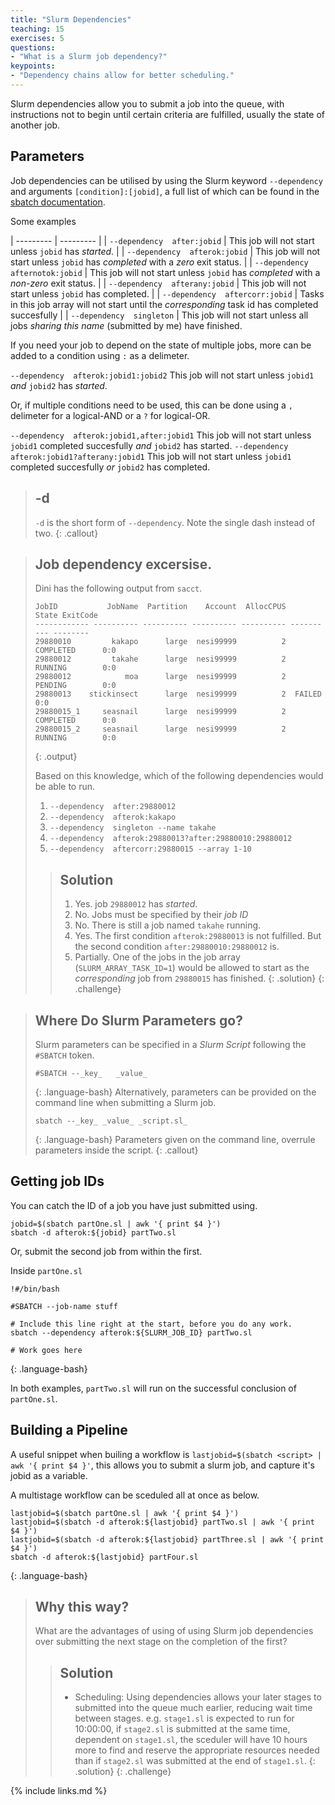 ```yaml
---
title: "Slurm Dependencies"
teaching: 15
exercises: 5
questions:
- "What is a Slurm job dependency?"
keypoints:
- "Dependency chains allow for better scheduling."
---
```


Slurm dependencies allow you to submit a job into the queue, with instructions not to begin until certain criteria are fulfilled, usually the state of another job.

## Parameters

Job dependencies can be utilised by using the Slurm keyword `--dependency` and arguments `[condition]:[jobid]`, a full list of which can be found in the [sbatch documentation](https://slurm.schedmd.com/sbatch.html#OPT_dependency).

Some examples

| --------- | --------- |
| `--dependency  after:jobid` |	This job will not start unless `jobid` has _started_. |
| `--dependency  afterok:jobid`	| This job will not start unless `jobid` has _completed_ with a _zero_ exit status. |
| `--dependency  afternotok:jobid` | This job will not start unless `jobid` has _completed_ with a _non-zero_ exit status. |
| `--dependency  afterany:jobid` | This job will not start unless `jobid` has completed. |
| `--dependency  aftercorr:jobid` | Tasks in this job array will not start until the _corresponding_ task id has completed succesfully |
| `--dependency  singleton` | This job will not start unless all jobs _sharing this name_ (submitted by me) have finished.

If you need your job to depend on the state of multiple jobs, more can be added to a condition using `:` as a delimeter.

`--dependency  afterok:jobid1:jobid2`	This job will not start unless `jobid1` _and_ `jobid2` has _started_.

Or, if multiple conditions need to be used, this can be done using a `,` delimeter for a logical-AND or a `?`  for logical-OR.

`--dependency  afterok:jobid1,after:jobid1` This job will not start unless `jobid1` completed succesfully _and_ `jobid2` has started.
`--dependency  afterok:jobid1?afterany:jobid1` This job will not start unless `jobid1` completed succesfully _or_ `jobid2` has completed.

> ## -d
> `-d` is the short form of `--dependency`. Note the single dash instead of two.
{: .callout}

> ## Job dependency excersise.
> Dini has the following output from `sacct`.
> ```
> JobID           JobName  Partition    Account  AllocCPUS      State ExitCode 
> ------------ ---------- ---------- ---------- ---------- ---------- -------- 
> 29880010         kakapo      large  nesi99999          2  COMPLETED      0:0 
> 29880012         takahe      large  nesi99999          2  RUNNING        0:0 
> 29880012            moa      large  nesi99999          2  PENDING        0:0 
> 29880013    stickinsect      large  nesi99999          2  FAILED         0:0 
> 29880015_1     seasnail      large  nesi99999          2  COMPLETED      0:0 
> 29880015_2     seasnail      large  nesi99999          2  RUNNING        0:0 
> ```
> {: .output}
> 
> Based on this knowledge, which of the following dependencies would be able to run.
> 1. `--dependency  after:29880012`
> 2. `--dependency  afterok:kakapo`
> 3. `--dependency  singleton --name takahe`
> 4. `--dependency  afterok:29880013?after:29880010:29880012`
> 5. `--dependency  aftercorr:29880015 --array 1-10`
> > ## Solution
> > 1. Yes. job `29880012` has _started_.
> > 2. No. Jobs must be specified by their _job ID_
> > 3. No. There is still a job named `takahe` running.
> > 4. Yes. The first condition `afterok:29880013` is not fulfilled. But the second condition `after:29880010:29880012` is.
> > 5. Partially. One of the jobs in the job array (`SLURM_ARRAY_TASK_ID=1`) would be allowed to start as the _corresponding_ job from `29880015` has finished.
> {: .solution}
{: .challenge}

> ## Where Do Slurm Parameters go?
> Slurm parameters can be specified in a _Slurm Script_ following the `#SBATCH` token.  
> ```
> #SBATCH --_key_   _value_
> ```
> {: .language-bash}
> Alternatively, parameters can be provided on the command line when submitting a Slurm job.
> ```
> sbatch --_key_ _value_ _script.sl_
> ```
> {: .language-bash}
> Parameters given on the command line, overrule parameters inside the script.
{: .callout}

## Getting job IDs

You can catch the ID of a job you have just submitted using.
```
jobid=$(sbatch partOne.sl | awk '{ print $4 }')
sbatch -d afterok:${jobid} partTwo.sl
```

Or, submit the second job from within the first.

Inside `partOne.sl`
```
!#/bin/bash
 
#SBATCH --job-name stuff

# Include this line right at the start, before you do any work.
sbatch --dependency afterok:${SLURM_JOB_ID} partTwo.sl

# Work goes here
```
{: .language-bash}

In both examples, `partTwo.sl` will run on the successful conclusion of `partOne.sl`.


## Building a Pipeline

A useful snippet when builing a workflow is `lastjobid=$(sbatch <script> | awk '{ print $4 }'`, this allows you to submit a slurm job, and capture it's jobid as a variable.

A multistage workflow can be sceduled all at once as below.

```
lastjobid=$(sbatch partOne.sl | awk '{ print $4 }')
lastjobid=$(sbatch -d afterok:${lastjobid} partTwo.sl | awk '{ print $4 }')
lastjobid=$(sbatch -d afterok:${lastjobid} partThree.sl | awk '{ print $4 }')
sbatch -d afterok:${lastjobid} partFour.sl
```
{: .language-bash}

> ## Why this way? 
> What are the advantages of using of using Slurm job dependencies over submitting the next stage on the completion of the first?
> > ## Solution
> > * Scheduling: Using dependencies allows your later stages to submitted into the queue much earlier, reducing wait time between stages.
> > e.g. `stage1.sl` is expected to run for 10:00:00, if `stage2.sl` is submitted at the same time, dependent on `stage1.sl`, the sceduler will have 10 hours more to find and reserve the appropriate resources needed than if `stage2.sl` was submitted at the end of `stage1.sl`.
> {: .solution}
{: .challenge}

{% include links.md %}
